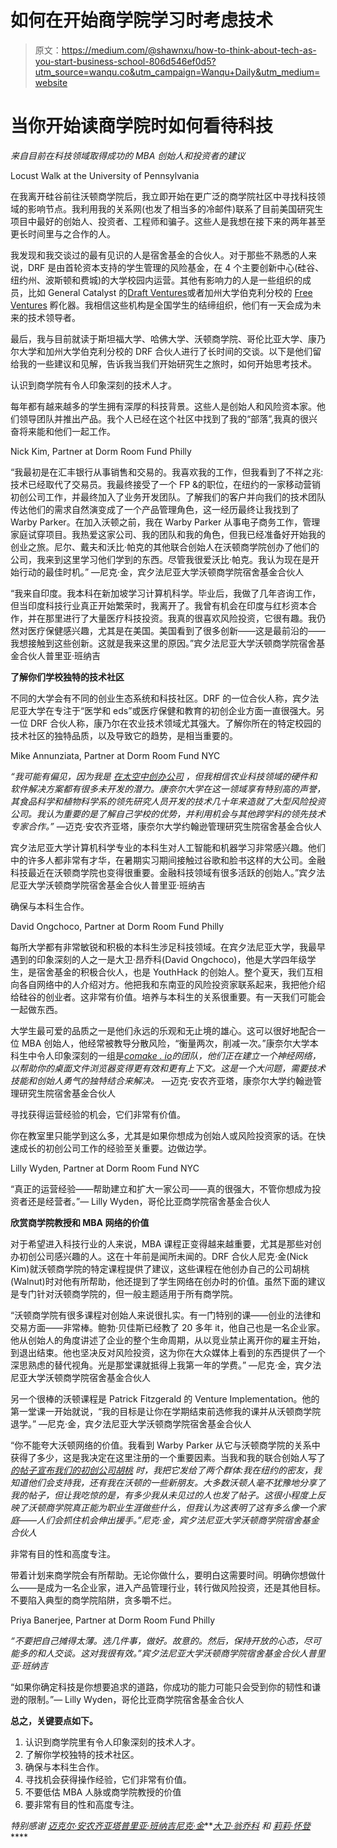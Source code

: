 # 如何在开始商学院学习时考虑技术

> 原文：<https://medium.com/@shawnxu/how-to-think-about-tech-as-you-start-business-school-806d546ef0d5?utm_source=wanqu.co&utm_campaign=Wanqu+Daily&utm_medium=website>

# **当你开始读商学院时如何看待科技**

*来自目前在科技领域取得成功的 MBA 创始人和投资者的建议*



Locust Walk at the University of Pennsylvania



在我离开硅谷前往沃顿商学院后，我立即开始在更广泛的商学院社区中寻找科技领域的影响节点。我利用我的关系网(也发了相当多的冷邮件)联系了目前美国研究生项目中最好的创始人、投资者、工程师和骗子。这些人是我想在接下来的两年甚至更长时间里与之合作的人。



我发现和我交谈过的最有见识的人是宿舍基金的合伙人。对于那些不熟悉的人来说，DRF 是由首轮资本支持的学生管理的风险基金，在 4 个主要创新中心(硅谷、纽约州、波斯顿和费城)的大学校园内运营。其他有影响力的人是一些组织的成员，比如 General Catalyst 的[Draft Ventures](http://www.roughdraft.vc/)或者加州大学伯克利分校的 [Free Ventures](http://www.freeventures.org/) 孵化器。我相信这些机构是全国学生的结缔组织，他们有一天会成为未来的技术领导者。

最后，我与目前就读于斯坦福大学、哈佛大学、沃顿商学院、哥伦比亚大学、康乃尔大学和加州大学伯克利分校的 DRF 合伙人进行了长时间的交谈。以下是他们留给我的一些建议和见解，告诉我当我们开始研究生之旅时，如何开始思考技术。

认识到商学院有令人印象深刻的技术人才。

每年都有越来越多的学生拥有深厚的科技背景。这些人是创始人和风险资本家。他们领导团队并推出产品。我个人已经在这个社区中找到了我的“部落”,我真的很兴奋将来能和他们一起工作。



Nick Kim, Partner at Dorm Room Fund Philly



“我最初是在汇丰银行从事销售和交易的。我喜欢我的工作，但我看到了不祥之兆:技术已经取代了交易员。我最终接受了一个 FP &的职位，在纽约的一家移动营销初创公司工作，并最终加入了业务开发团队。了解我们的客户并向我们的技术团队传达他们的需求自然演变成了一个产品管理角色，这一经历最终让我找到了 Warby Parker。在加入沃顿之前，我在 Warby Parker 从事电子商务工作，管理家庭试穿项目。我热爱这家公司、我的团队和我的角色，但我已经准备好开始我的创业之旅。尼尔、戴夫和沃比·帕克的其他联合创始人在沃顿商学院创办了他们的公司，我来到这里学习他们学到的东西。尽管我很爱沃比·帕克。我认为现在是开始行动的最佳时机。” —尼克·金，宾夕法尼亚大学沃顿商学院宿舍基金合伙人

“我来自印度。我本科在新加坡学习计算机科学。毕业后，我做了几年咨询工作，但当印度科技行业真正开始繁荣时，我离开了。我曾有机会在印度与红杉资本合作，并在那里进行了大量医疗科技投资。我真的很喜欢风险投资，它很有趣。我仍然对医疗保健感兴趣，尤其是在美国。美国看到了很多创新——这是最前沿的——我想接触到这些创新。这就是我来这里的原因。”宾夕法尼亚大学沃顿商学院宿舍基金合伙人普里亚·班纳吉

**了解你们学校独特的技术社区**

不同的大学会有不同的创业生态系统和科技社区。DRF 的一位合伙人称，宾夕法尼亚大学在专注于“医学和 eds”或医疗保健和教育的初创企业方面一直很强大。另一位 DRF 合伙人称，康乃尔在农业技术领域尤其强大。了解你所在的特定校园的技术社区的独特品质，以及导致它的趋势，是相当重要的。



Mike Annunziata, Partner at Dorm Room Fund NYC



*“我可能有偏见，因为我是* [*在太空中创办公司*](http://www.fartherfarms.com) *，但我相信农业科技领域的硬件和软件解决方案都有很多未开发的潜力。康奈尔大学在这一领域享有特别高的声誉，其食品科学和植物科学系的领先研究人员开发的技术几十年来造就了大型风险投资公司。我认为重要的是了解自己学校的优势，并利用机会与其他跨学科的领先技术专家合作。”* —迈克·安农齐亚塔，康奈尔大学约翰逊管理研究生院宿舍基金合伙人

宾夕法尼亚大学计算机科学专业的本科生对人工智能和机器学习非常感兴趣。他们中的许多人都非常有才华，在暑期实习期间接触过谷歌和脸书这样的大公司。金融科技最近在沃顿商学院也变得很重要。金融科技领域有很多活跃的创始人。”宾夕法尼亚大学沃顿商学院宿舍基金合伙人普里亚·班纳吉

确保与本科生合作。



David Ongchoco, Partner at Dorm Room Fund Philly



每所大学都有非常敏锐和积极的本科生涉足科技领域。在宾夕法尼亚大学，我最早遇到的印象深刻的人之一是大卫·昂乔科(David Ongchoco)，他是大学四年级学生，是宿舍基金的积极合伙人，也是 YouthHack 的创始人。整个夏天，我们互相向各自网络中的人介绍对方。他把我和东南亚的风险投资家联系起来，我把他介绍给硅谷的创业者。这非常有价值。培养与本科生的关系很重要。有一天我们可能会一起做东西。

大学生最可爱的品质之一是他们永远的乐观和无止境的雄心。这可以很好地配合一位 MBA 创始人，他经常被教导分散风险，“衡量两次，削减一次。”康奈尔大学本科生中令人印象深刻的一组是[*comake . io*](http://www.comake.io)*的团队，他们正在建立一个神经网络，以帮助你的桌面文件浏览器变得更有效和更有上下文。这是一个大问题，需要技术技能和创始人勇气的独特结合来解决。* —迈克·安农齐亚塔，康奈尔大学约翰逊管理研究生院宿舍基金合伙人

寻找获得运营经验的机会，它们非常有价值。

你在教室里只能学到这么多，尤其是如果你想成为创始人或风险投资家的话。在快速成长的初创公司工作的经验至关重要。边做边学。



Lilly Wyden, Partner at Dorm Room Fund NYC



“真正的运营经验——帮助建立和扩大一家公司——真的很强大，不管你想成为投资者还是经营者。”— Lilly Wyden，哥伦比亚商学院宿舍基金合伙人

**欣赏商学院教授和 MBA 网络的价值**

对于希望进入科技行业的人来说，MBA 课程正变得越来越重要，尤其是那些对创办初创公司感兴趣的人。这在十年前是闻所未闻的。DRF 合伙人尼克·金(Nick Kim)就沃顿商学院的特定课程提供了建议，这些课程在他创办自己的公司胡桃(Walnut)时对他有所帮助，他还提到了学生网络在创办时的价值。虽然下面的建议是专门针对沃顿商学院的，但一般主题适用于所有商学院。

“沃顿商学院有很多课程对创始人来说很扎实。有一门特别的课——创业的法律和交易方面——非常棒。鲍勃·贝佳斯已经教了 20 多年 it，他自己也是一名企业家。他从创始人的角度讲述了企业的整个生命周期，从以竞业禁止离开你的雇主开始，到退出结束。他也坚决反对风险投资，这为你在大众媒体上看到的东西提供了一个深思熟虑的替代视角。光是那堂课就抵得上我第一年的学费。” —尼克·金，宾夕法尼亚大学沃顿商学院宿舍基金合伙人

另一个很棒的沃顿课程是 Patrick Fitzgerald 的 Venture Implementation。他的第一堂课一开始就说，“我的目标是让你在学期结束前选修我的课并从沃顿商学院退学。” —尼克·金，宾夕法尼亚大学沃顿商学院宿舍基金合伙人

“你不能夸大沃顿网络的价值。我看到 Warby Parker 从它与沃顿商学院的关系中获得了多少，这是我决定在这里注册的一个重要因素。当我和我的联合创始人写了 [*的帖子宣布我们的初创公司胡桃*](/startup-grind/seriously-a-moving-company-95568bc01117) *时，我把它发给了两个群体:我在纽约的密友，我知道他们会支持我，还有我在沃顿的一些新朋友。大多数沃顿人毫不犹豫地分享了我的帖子，但让我吃惊的是，有多少我从未见过的人也发了帖子。这很小程度上反映了沃顿商学院真正能为职业生涯做些什么，但我认为这表明了这有多么像一个家庭——人们会抓住机会伸出援手。”尼克·金，宾夕法尼亚大学沃顿商学院宿舍基金合伙人*

非常有目的性和高度专注。

带着计划来商学院会有所帮助。无论你做什么，要明白这需要时间。明确你想做什么——是成为一名企业家，进入产品管理行业，转行做风险投资，还是其他目标。不要陷入典型的商学院陷阱，贪多嚼不烂。



Priya Banerjee, Partner at Dorm Room Fund Philly



*“不要把自己摊得太薄。选几件事，做好。故意的。然后，保持开放的心态，尽可能多的和人交谈。这对我很有效。”宾夕法尼亚大学沃顿商学院宿舍基金合伙人普里亚·班纳吉*

“如果你确定科技是你想要追求的道路，你成功的能力可能只会受到你的韧性和谦逊的限制。”— Lilly Wyden，哥伦比亚商学院宿舍基金合伙人

**总之，关键要点如下。**

1.  认识到商学院里有令人印象深刻的技术人才。
2.  了解你学校独特的技术社区。
3.  确保与本科生合作。
4.  寻找机会获得操作经验，它们非常有价值。
5.  不要低估 MBA 人脉或商学院教授的价值
6.  要非常有目的性和高度专注。

*特别感谢* [*迈克尔·安农齐亚塔*](https://www.linkedin.com/in/michael-annunziata-cfa-12853bb/)*[*普里亚·班纳吉*](https://www.linkedin.com/in/priyadarshini-banerjee-0a336851/)*[*尼克·金*](https://www.linkedin.com/in/nickbkim/)[](https://www.linkedin.com/in/jeff-oldenburg-ab1b7211/)**[*大卫·翁乔科*](https://www.linkedin.com/in/davidongchoco/) *和* [*莉莉·怀登*](https://www.linkedin.com/in/lillywyden/)****

